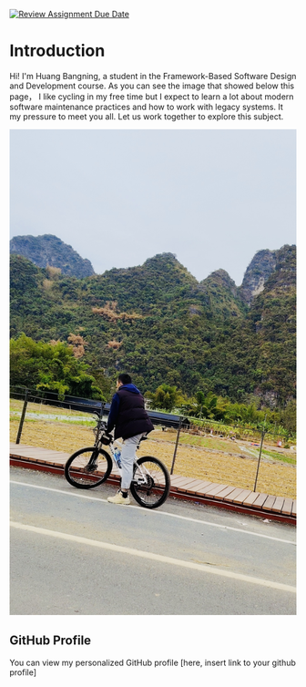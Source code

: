 [![Review Assignment Due Date](https://classroom.github.com/assets/deadline-readme-button-22041afd0340ce965d47ae6ef1cefeee28c7c493a6346c4f15d667ab976d596c.svg)](https://classroom.github.com/a/0MOLbOcH)
# Introduction
Hi! I'm Huang Bangning, a student in the Framework-Based Software Design and Development course. 
As you can see the image that showed below this page， I like cycling in my free time but 
I expect to learn a lot about modern software maintenance practices and how to work with legacy systems. 
It my pressure to meet you all. Let us work together to explore this subject. 

![My Image](image.jpg)  <!-- Link to the uploaded image -->

## GitHub Profile

You can view my personalized GitHub profile [here, insert link to your github profile]

